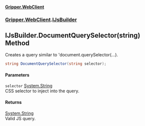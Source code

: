 #### [Gripper.WebClient](index 'index')
### [Gripper.WebClient](Gripper_WebClient 'Gripper.WebClient').[IJsBuilder](Gripper_WebClient_IJsBuilder 'Gripper.WebClient.IJsBuilder')
## IJsBuilder.DocumentQuerySelector(string) Method
Creates a query similar to 'document.querySelector(...).  
```csharp
string DocumentQuerySelector(string selector);
```
#### Parameters
<a name='Gripper_WebClient_IJsBuilder_DocumentQuerySelector(string)_selector'></a>
`selector` [System.String](https://docs.microsoft.com/en-us/dotnet/api/System.String 'System.String')  
CSS selector to inject into the query.
  
#### Returns
[System.String](https://docs.microsoft.com/en-us/dotnet/api/System.String 'System.String')  
Valid JS query.
